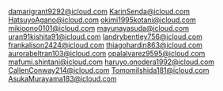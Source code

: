 damarigrant9292@icloud.com
KarinSenda@icloud.com
HatsuyoAgano@icloud.com
okimi1995kotani@icloud.com
mikioono0101@icloud.com
mayunayasuda@icloud.com
uran91kishita91@icloud.com
landrybentley756@icloud.com
frankalison2424@icloud.com
thiagohardin863@icloud.com
aurorabeltran103@icloud.com
opalalvarez9595@icloud.com
mafumi.shintani@icloud.com
haruyo.onodera1992@icloud.com
CallenConway214@icloud.com
TomomiIshida181@icloud.com
AsukaMurayama183@icloud.com


	
	

